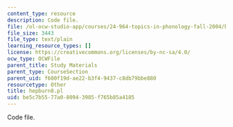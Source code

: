```yaml
---
content_type: resource
description: Code file.
file: /ol-ocw-studio-app/courses/24-964-topics-in-phonology-fall-2004/be5c7b5577a080943985f765b85a4185_hepburn8.pl
file_size: 3443
file_type: text/plain
learning_resource_types: []
license: https://creativecommons.org/licenses/by-nc-sa/4.0/
ocw_type: OCWFile
parent_title: Study Materials
parent_type: CourseSection
parent_uid: f600f19d-ae22-b3f4-9437-c8db79bbe880
resourcetype: Other
title: hepburn8.pl
uid: be5c7b55-77a0-8094-3985-f765b85a4185
---
```

Code file.